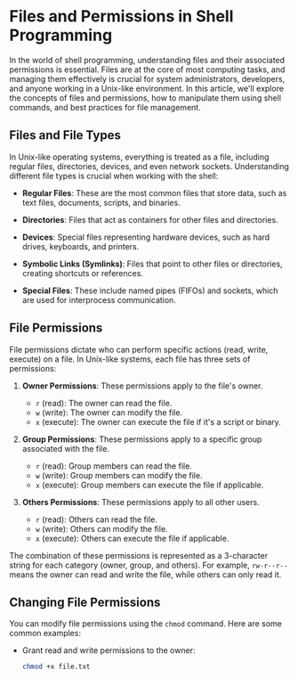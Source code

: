 # Files and Permissions in Shell Programming

In the world of shell programming, understanding files and their associated permissions is essential. Files are at the core of most computing tasks, and managing them effectively is crucial for system administrators, developers, and anyone working in a Unix-like environment. In this article, we'll explore the concepts of files and permissions, how to manipulate them using shell commands, and best practices for file management.

## Files and File Types

In Unix-like operating systems, everything is treated as a file, including regular files, directories, devices, and even network sockets. Understanding different file types is crucial when working with the shell:

- **Regular Files**: These are the most common files that store data, such as text files, documents, scripts, and binaries.

- **Directories**: Files that act as containers for other files and directories.

- **Devices**: Special files representing hardware devices, such as hard drives, keyboards, and printers.

- **Symbolic Links (Symlinks)**: Files that point to other files or directories, creating shortcuts or references.

- **Special Files**: These include named pipes (FIFOs) and sockets, which are used for interprocess communication.

## File Permissions

File permissions dictate who can perform specific actions (read, write, execute) on a file. In Unix-like systems, each file has three sets of permissions:

1. **Owner Permissions**: These permissions apply to the file's owner.
   - `r` (read): The owner can read the file.
   - `w` (write): The owner can modify the file.
   - `x` (execute): The owner can execute the file if it's a script or binary.

2. **Group Permissions**: These permissions apply to a specific group associated with the file.
   - `r` (read): Group members can read the file.
   - `w` (write): Group members can modify the file.
   - `x` (execute): Group members can execute the file if applicable.

3. **Others Permissions**: These permissions apply to all other users.
   - `r` (read): Others can read the file.
   - `w` (write): Others can modify the file.
   - `x` (execute): Others can execute the file if applicable.

The combination of these permissions is represented as a 3-character string for each category (owner, group, and others). For example, `rw-r--r--` means the owner can read and write the file, while others can only read it.

## Changing File Permissions

You can modify file permissions using the `chmod` command. Here are some common examples:

- Grant read and write permissions to the owner:
  ```bash
  chmod +x file.txt
    ```
